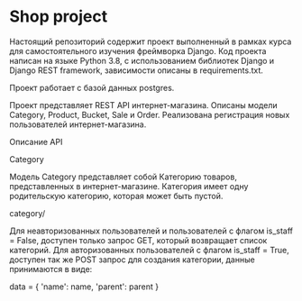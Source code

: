 # Shop project

Настоящий репозиторий содержит проект выполненный в рамках курса для самостоятельного изучения фреймворка Django. Код проекта
написан на языке Python 3.8, с использованием библиотек Django и Django REST framework, зависимости описаны в requirements.txt.

Проект работает с базой данных postgres.

Проект представляет REST API интернет-магазина. Описаны модели Category, Product, Bucket, Sale и Order. Реализована регистрация
новых пользователей интернет-магазина.

Описание API

Category

Модель Category представляет собой Категорию товаров, представленных в интернет-магазине. Категория имеет одну родительскую
категорию, которая может быть пустой.

category/

Для неавторизованных пользователей и пользователей с флагом is_staff = False, доступен только запрос GET, который возвращает
список категорий. Для авторизованных пользователей с флагом is_staff = True, доступен так же POST запрос для создания категории,
данные принимаются в виде:

data = {
'name': name,
'parent': parent 
}



